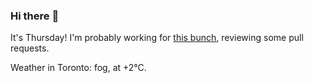 ### Hi there :wave:

It's Thursday! I'm probably working for [this bunch](https://github.com/kohofinancial), reviewing some pull requests.

Weather in Toronto: fog, at +2°C.
